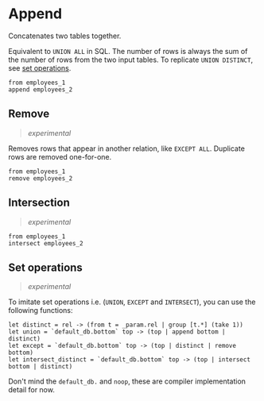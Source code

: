 # Append

Concatenates two tables together.

Equivalent to `UNION ALL` in SQL. The number of rows is always the sum of the
number of rows from the two input tables. To replicate `UNION DISTINCT`, see
[set operations](#set-operations).

```prql
from employees_1
append employees_2
```

## Remove

> _experimental_

Removes rows that appear in another relation, like `EXCEPT ALL`. Duplicate rows
are removed one-for-one.

```prql
from employees_1
remove employees_2
```

## Intersection

> _experimental_

```prql
from employees_1
intersect employees_2
```

## Set operations

> _experimental_

To imitate set operations i.e. (`UNION`, `EXCEPT` and `INTERSECT`), you can use
the following functions:

```prql no-eval
let distinct = rel -> (from t = _param.rel | group [t.*] (take 1))
let union = `default_db.bottom` top -> (top | append bottom | distinct)
let except = `default_db.bottom` top -> (top | distinct | remove bottom)
let intersect_distinct = `default_db.bottom` top -> (top | intersect bottom | distinct)
```

Don't mind the `default_db.` and `noop`, these are compiler implementation
detail for now.
